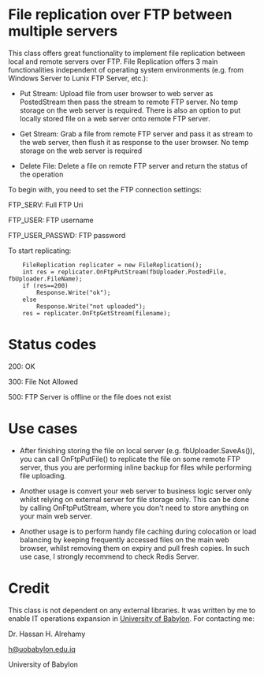 # File replication over FTP between multiple servers
This class offers great functionality to implement file replication between local and remote servers over FTP. File Replication offers 3 main functionalities independent of operating system environments (e.g. from Windows Server to Lunix FTP Server, etc.):

- Put Stream: Upload file from user browser to web server as PostedStream then pass the stream to remote FTP server. No temp storage on the web server is required. There is also an option to put locally stored file on a web server onto remote FTP server.

- Get Stream: Grab a file from remote FTP server and pass it as stream to the web server, then flush it as response to the user browser. No temp storage on the web server is required

- Delete File: Delete a file on remote FTP server and return the status of the operation

To begin with, you need to set the FTP connection settings:

FTP_SERV: Full FTP Uri

FTP_USER: FTP username

FTP_USER_PASSWD: FTP password

To start replicating:

        FileReplication replicater = new FileReplication();
        int res = replicater.OnFtpPutStream(fbUploader.PostedFile, fbUploader.FileName);
        if (res==200)
            Response.Write("ok");
        else
            Response.Write("not uploaded");
        res = replicater.OnFtpGetStream(filename);
        
# Status codes
200: OK

300: File Not Allowed

500: FTP Server is offline or the file does not exist

# Use cases
- After finishing storing the file on local server (e.g. fbUploader.SaveAs()), you can call OnFtpPutFile() to replicate the file on some remote FTP server, thus you are performing inline backup for files while performing file uploading.

- Another usage is convert your web server to business logic server only whilst relying on external server for file storage only. This can be done by calling OnFtpPutStream, where you don't need to store anything on your main web server.

- Another usage is to perform handy file caching during colocation or load balancing by keeping frequently accessed files on the main web browser, whilst removing them on expiry and pull fresh copies. In such use case, I strongly recommend to check Redis Server.

# Credit
This class is not dependent on any external libraries. It was written by me to enable IT operations expansion in <a href="http://www.uobabylon.edu.iq">University of Babylon</a>. For contacting me:

  Dr. Hassan H. Alrehamy
  
  h@uobabylon.edu.iq
  
  University of Babylon
